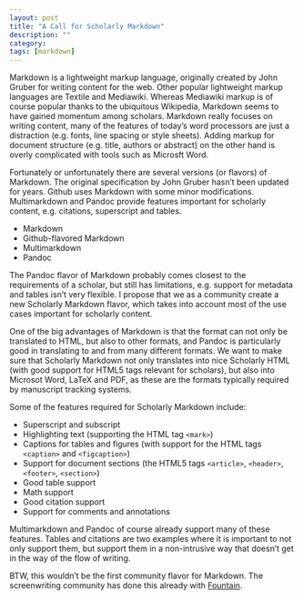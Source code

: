 ```yaml
---
layout: post
title: "A Call for Scholarly Markdown"
description: ""
category: 
tags: [markdown]
---
```

Markdown is a lightweight markup language, originally created by John
Gruber for writing content for the web. Other popular lightweight markup
languages are Textile and Mediawiki. Whereas Mediawiki markup is of
course popular thanks to the ubiquitous Wikipedia, Markdown seems to
have gained momentum among scholars. Markdown really focuses on writing
content, many of the features of today’s word processors are just a
distraction (e.g. fonts, line spacing or style sheets). Adding markup
for document structure (e.g. title, authors or abstract) on the other
hand is overly complicated with tools such as Microsft Word.

Fortunately or unfortunately there are several versions (or flavors) of
Markdown. The original specification by John Gruber hasn’t been updated
for years. Github uses Markdown with some minor modifications.
Multimarkdown and Pandoc provide features important for scholarly
content, e.g. citations, superscript and tables.

-   Markdown
-   Github-flavored Markdown
-   Multimarkdown
-   Pandoc

The Pandoc flavor of Markdown probably comes closest to the requirements
of a scholar, but still has limitations, e.g. support for metadata and
tables isn’t very flexible. I propose that we as a community create a
new Scholarly Markdown flavor, which takes into account most of the use
cases important for scholarly content.

One of the big advantages of Markdown is that the format can not only be
translated to HTML, but also to other formats, and Pandoc is
particularly good in translating to and from many different formats. We
want to make sure that Scholarly Markdown not only translates into nice
Scholarly HTML (with good support for HTML5 tags relevant for scholars),
but also into Microsot Word, LaTeX and PDF, as these are the formats
typically required by manuscript tracking systems.

Some of the features required for Scholarly Markdown include:

-   Superscript and subscript
-   Highlighting text (supporting the HTML tag ```<mark>```)
-   Captions for tables and figures (with support for the HTML tags
    ```<caption>``` and ```<figcaption>```)
-   Support for document sections (the HTML5 tags ```<article>```,
    ```<header>```, ```<footer>```, ```<section>```)
-   Good table support
-   Math support
-   Good citation support
-   Support for comments and annotations

Multimarkdown and Pandoc of course already support many of these
features. Tables and citations are two examples where it is important to
not only support them, but support them in a non-intrusive way that
doesn’t get in the way of the flow of writing.

BTW, this wouldn’t be the first community flavor for Markdown. The
screenwriting community has done this already with
[Fountain](http://fountain.io).
